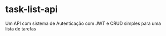# task-list-api
Um API com sistema de Autenticação com JWT e CRUD simples para uma lista de tarefas
